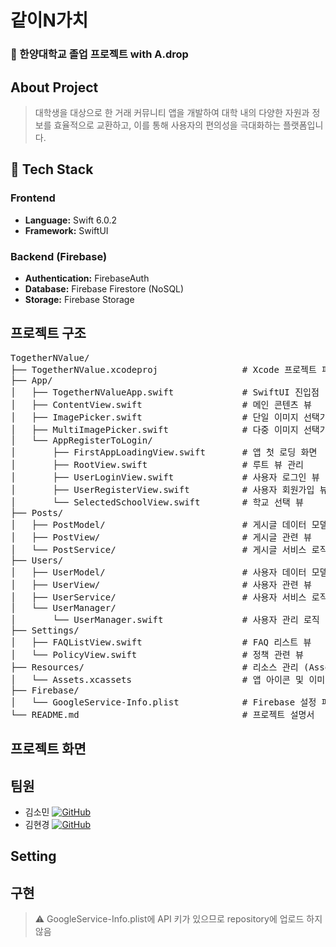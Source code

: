 # 같이N가치
### 🏫 한양대학교 졸업 프로젝트 with A.drop
## About Project
> 대학생을 대상으로 한 거래 커뮤니티 앱을 개발하여 대학 내의 다양한 자원과 정보를 효율적으로 교환하고, 이를 통해 사용자의 편의성을 극대화하는 플랫폼입니다.
## 🚀 Tech Stack
### Frontend
- **Language:** Swift 6.0.2
- **Framework:** SwiftUI
  
### Backend (Firebase)
- **Authentication:** FirebaseAuth
- **Database:** Firebase Firestore (NoSQL)
- **Storage:** Firebase Storage

## 프로젝트 구조
<pre>
TogetherNValue/
├── TogetherNValue.xcodeproj                # Xcode 프로젝트 파일
├── App/
│   ├── TogetherNValueApp.swift             # SwiftUI 진입점
│   ├── ContentView.swift                   # 메인 콘텐츠 뷰
│   ├── ImagePicker.swift                   # 단일 이미지 선택기
│   ├── MultiImagePicker.swift              # 다중 이미지 선택기
│   └── AppRegisterToLogin/
│       ├── FirstAppLoadingView.swift       # 앱 첫 로딩 화면
│       ├── RootView.swift                  # 루트 뷰 관리
│       ├── UserLoginView.swift             # 사용자 로그인 뷰
│       ├── UserRegisterView.swift          # 사용자 회원가입 뷰
│       └── SelectedSchoolView.swift        # 학교 선택 뷰
├── Posts/
│   ├── PostModel/                          # 게시글 데이터 모델
│   ├── PostView/                           # 게시글 관련 뷰
│   └── PostService/                        # 게시글 서비스 로직
├── Users/
│   ├── UserModel/                          # 사용자 데이터 모델
│   ├── UserView/                           # 사용자 관련 뷰
│   ├── UserService/                        # 사용자 서비스 로직
│   └── UserManager/
│       └── UserManager.swift               # 사용자 관리 로직
├── Settings/
│   ├── FAQListView.swift                   # FAQ 리스트 뷰
│   └── PolicyView.swift                    # 정책 관련 뷰
├── Resources/                              # 리소스 관리 (Assets)
│   └── Assets.xcassets                     # 앱 아이콘 및 이미지 에셋
├── Firebase/
│   └── GoogleService-Info.plist            # Firebase 설정 파일
└── README.md                               # 프로젝트 설명서
</pre>

## 프로젝트 화면
## 팀원

- 김소민 [![GitHub](https://img.shields.io/badge/GitHub-black?style=flat-square&logo=github)](https://github.com/thals304)
- 김현경 [![GitHub](https://img.shields.io/badge/GitHub-black?style=flat-square&logo=github)](https://github.com/hkkim2021)

## Setting
## 구현
> ⚠️ GoogleService-Info.plist에 API 키가 있으므로 repository에 업로드 하지 않음
